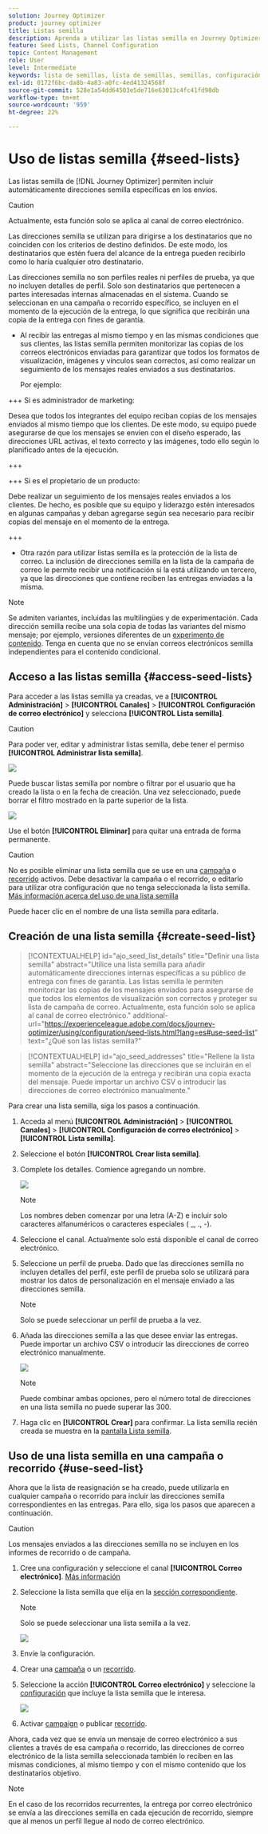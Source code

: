 ```yaml
---
solution: Journey Optimizer
product: journey optimizer
title: Listas semilla
description: Aprenda a utilizar las listas semilla en Journey Optimizer
feature: Seed Lists, Channel Configuration
topic: Content Management
role: User
level: Intermediate
keywords: lista de semillas, lista de semillas, semillas, configuración
exl-id: 0172f6bc-da8b-4a83-a0fc-4ed41324568f
source-git-commit: 528e1a54dd64503e5de716e63013c4fc41fd98db
workflow-type: tm+mt
source-wordcount: '959'
ht-degree: 22%

---
```


# Uso de listas semilla {#seed-lists}

Las listas semilla de [!DNL Journey Optimizer] permiten incluir automáticamente direcciones semilla específicas en los envíos.

>[!CAUTION]
>
>Actualmente, esta función solo se aplica al canal de correo electrónico.

Las direcciones semilla se utilizan para dirigirse a los destinatarios que no coinciden con los criterios de destino definidos. De este modo, los destinatarios que estén fuera del alcance de la entrega pueden recibirlo como lo haría cualquier otro destinatario.

Las direcciones semilla no son perfiles reales ni perfiles de prueba, ya que no incluyen detalles de perfil. Solo son destinatarios que pertenecen a partes interesadas internas almacenadas en el sistema. Cuando se seleccionan en una campaña o recorrido específico, se incluyen en el momento de la ejecución de la entrega, lo que significa que recibirán una copia de la entrega con fines de garantía.

* Al recibir las entregas al mismo tiempo y en las mismas condiciones que sus clientes, las listas semilla permiten monitorizar las copias de los correos electrónicos enviadas para garantizar que todos los formatos de visualización, imágenes y vínculos sean correctos, así como realizar un seguimiento de los mensajes reales enviados a sus destinatarios.

  Por ejemplo:

+++ Si es administrador de marketing:

  Desea que todos los integrantes del equipo reciban copias de los mensajes enviados al mismo tiempo que los clientes. De este modo, su equipo puede asegurarse de que los mensajes se envíen con el diseño esperado, las direcciones URL activas, el texto correcto y las imágenes, todo ello según lo planificado antes de la ejecución.

+++

+++ Si es el propietario de un producto:

  Debe realizar un seguimiento de los mensajes reales enviados a los clientes. De hecho, es posible que su equipo y liderazgo estén interesados en algunas campañas y deban agregarse según sea necesario para recibir copias del mensaje en el momento de la entrega.

+++

* Otra razón para utilizar listas semilla es la protección de la lista de correo. La inclusión de direcciones semilla en la lista de la campaña de correo le permite recibir una notificación si la está utilizando un tercero, ya que las direcciones que contiene reciben las entregas enviadas a la misma.

>[!NOTE]
>
>Se admiten variantes, incluidas las multilingües y de experimentación. Cada dirección semilla recibe una sola copia de todas las variantes del mismo mensaje; por ejemplo, versiones diferentes de un [experimento de contenido](../content-management/get-started-experiment.md). Tenga en cuenta que no se envían correos electrónicos semilla independientes para el contenido condicional.

## Acceso a las listas semilla {#access-seed-lists}

Para acceder a las listas semilla ya creadas, ve a **[!UICONTROL Administración]** > **[!UICONTROL Canales]** > **[!UICONTROL Configuración de correo electrónico]** y selecciona **[!UICONTROL Lista semilla]**.

<!--
>[!CAUTION]
>
>Permissions to view, export and manage the seed lists are restricted to [Journey Administrators](../administration/ootb-product-profiles.md#journey-administrator). Learn more about managing [!DNL Journey Optimizer] users' access rights in [this section](../administration/permissions-overview.md).-->

>[!CAUTION]
>
>Para poder ver, editar y administrar listas semilla, debe tener el permiso **[!UICONTROL Administrar lista semilla]**.

![](assets/seed-list-access.png)

Puede buscar listas semilla por nombre o filtrar por el usuario que ha creado la lista o en la fecha de creación. Una vez seleccionado, puede borrar el filtro mostrado en la parte superior de la lista.

![](assets/seed-list-filtering.png)

Use el botón **[!UICONTROL Eliminar]** para quitar una entrada de forma permanente.

>[!CAUTION]
>
>No es posible eliminar una lista semilla que se use en una [campaña](../campaigns/review-activate-campaign.md) o [recorrido](../building-journeys/publishing-the-journey.md) activos. Debe desactivar la campaña o el recorrido, o editarlo para utilizar otra configuración que no tenga seleccionada la lista semilla. [Más información acerca del uso de una lista semilla](#use-seed-list)

Puede hacer clic en el nombre de una lista semilla para editarla. <!--Use the **[!UICONTROL Edit]** button to edit a seed list.-->

## Creación de una lista semilla {#create-seed-list}

>[!CONTEXTUALHELP]
>id="ajo_seed_list_details"
>title="Definir una lista semilla"
>abstract="Utilice una lista semilla para añadir automáticamente direcciones internas específicas a su público de entrega con fines de garantía. Las listas semilla le permiten monitorizar las copias de los mensajes enviados para asegurarse de que todos los elementos de visualización son correctos y proteger su lista de campaña de correo. Actualmente, esta función solo se aplica al canal de correo electrónico."
>additional-url="https://experienceleague.adobe.com/docs/journey-optimizer/using/configuration/seed-lists.html?lang=es#use-seed-list" text="¿Qué son las listas semilla?"

>[!CONTEXTUALHELP]
>id="ajo_seed_addresses"
>title="Rellene la lista semilla"
>abstract="Seleccione las direcciones que se incluirán en el momento de la ejecución de la entrega y recibirán una copia exacta del mensaje. Puede importar un archivo CSV o introducir las direcciones de correo electrónico manualmente."

Para crear una lista semilla, siga los pasos a continuación.

1. Acceda al menú **[!UICONTROL Administración]** > **[!UICONTROL Canales]** > **[!UICONTROL Configuración de correo electrónico]** > **[!UICONTROL Lista semilla]**.

1. Seleccione el botón **[!UICONTROL Crear lista semilla]**.

   <!--![](assets/seed-list-create-button.png)-->

1. Complete los detalles. Comience agregando un nombre.

   ![](assets/seed-list-details.png)

   >[!NOTE]
   >
   >Los nombres deben comenzar por una letra (A-Z) e incluir solo caracteres alfanuméricos o caracteres especiales ( _, ., -).

1. Seleccione el canal. Actualmente solo está disponible el canal de correo electrónico.

1. Seleccione un perfil de prueba. Dado que las direcciones semilla no incluyen detalles del perfil, este perfil de prueba solo se utilizará para mostrar los datos de personalización en el mensaje enviado a las direcciones semilla.

   >[!NOTE]
   >
   >Solo se puede seleccionar un perfil de prueba a la vez.

1. Añada las direcciones semilla a las que desee enviar las entregas. Puede importar un archivo CSV o introducir las direcciones de correo electrónico manualmente.

   ![](assets/seed-list-email-addresses.png)

   >[!NOTE]
   >
   >Puede combinar ambas opciones, pero el número total de direcciones en una lista semilla no puede superar las 300.

1. Haga clic en **[!UICONTROL Crear]** para confirmar. La lista semilla recién creada se muestra en la [pantalla Lista semilla](#access-seed-lists).

## Uso de una lista semilla en una campaña o recorrido {#use-seed-list}

Ahora que la lista de reasignación se ha creado, puede utilizarla en cualquier campaña o recorrido para incluir las direcciones semilla correspondientes en las entregas. Para ello, siga los pasos que aparecen a continuación.

>[!CAUTION]
>
>Los mensajes enviados a las direcciones semilla no se incluyen en los informes de recorrido o de campaña.

1. Cree una configuración y seleccione el canal **[!UICONTROL Correo electrónico]**. [Más información](../email/email-settings.md)

1. Seleccione la lista semilla que elija en la [sección correspondiente](../email/email-settings.md#seed-list).

   >[!NOTE]
   >
   >Solo se puede seleccionar una lista semilla a la vez.

   ![](assets/seed-list-surface.png)

1. Envíe la configuración.

1. Crear una [campaña](../campaigns/create-campaign.md) o un [recorrido](../building-journeys/journey-gs.md).

1. Seleccione la acción **[!UICONTROL Correo electrónico]** y seleccione la [configuración](channel-surfaces.md) que incluye la lista semilla que le interesa.

   ![](assets/seed-list-campaign-email.png)

1. Activar [campaign](../campaigns/review-activate-campaign.md) o publicar [recorrido](../building-journeys/publishing-the-journey.md).

Ahora, cada vez que se envía un mensaje de correo electrónico a sus clientes a través de esa campaña o recorrido, las direcciones de correo electrónico de la lista semilla seleccionada también lo reciben en las mismas condiciones, al mismo tiempo y con el mismo contenido que los destinatarios objetivo.

>[!NOTE]
>
>En el caso de los recorridos recurrentes, la entrega por correo electrónico se envía a las direcciones semilla en cada ejecución de recorrido, siempre que al menos un perfil llegue al nodo de correo electrónico.

